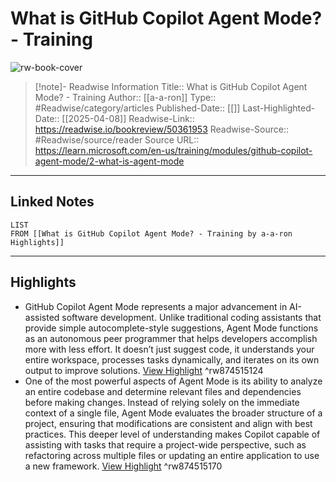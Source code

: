 # What is GitHub Copilot Agent Mode? - Training

![rw-book-cover](https://readwise-assets.s3.amazonaws.com/media/uploaded_book_covers/profile_174804/open-graph-image_sVnQlzH.png)
<br>
>[!note]- Readwise Information
>Title:: What is GitHub Copilot Agent Mode? - Training
>Author:: [[a-a-ron]]
>Type:: #Readwise/category/articles
>Published-Date:: [[]]
>Last-Highlighted-Date:: [[2025-04-08]]
>Readwise-Link:: https://readwise.io/bookreview/50361953
>Readwise-Source:: #Readwise/source/reader
>Source URL:: https://learn.microsoft.com/en-us/training/modules/github-copilot-agent-mode/2-what-is-agent-mode
--- 

## Linked Notes
```dataview
LIST
FROM [[What is GitHub Copilot Agent Mode? - Training by a-a-ron Highlights]]
```

---

## Highlights
- GitHub Copilot Agent Mode represents a major advancement in AI-assisted software development. Unlike traditional coding assistants that provide simple autocomplete-style suggestions, Agent Mode functions as an autonomous peer programmer that helps developers accomplish more with less effort. It doesn’t just suggest code, it understands your entire workspace, processes tasks dynamically, and iterates on its own output to improve solutions. [View Highlight](https://readwise.io/open/874515124) ^rw874515124
- One of the most powerful aspects of Agent Mode is its ability to analyze an entire codebase and determine relevant files and dependencies before making changes. Instead of relying solely on the immediate context of a single file, Agent Mode evaluates the broader structure of a project, ensuring that modifications are consistent and align with best practices. This deeper level of understanding makes Copilot capable of assisting with tasks that require a project-wide perspective, such as refactoring across multiple files or updating an entire application to use a new framework. [View Highlight](https://readwise.io/open/874515170) ^rw874515170
